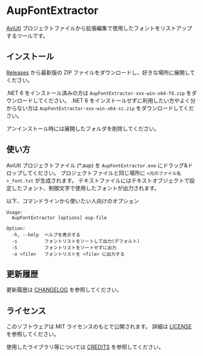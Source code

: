 # AupFontExtractor

[AviUtl](http://spring-fragrance.mints.ne.jp/aviutl/)
プロジェクトファイルから拡張編集で使用したフォントをリストアップするツールです。

## インストール

[Releases](https://github.com/karoterra/AupFontExtractor/releases)
から最新版の ZIP ファイルをダウンロードし、好きな場所に展開してください。

.NET 6 をインストール済みの方は `AupFontExtractor-xxx-win-x64-fd.zip` をダウンロードしてください。
.NET 6 をインストールせずに利用したい方やよく分からない方は `AupFontExtractor-xxx-win-x64-sc.zip` をダウンロードしてください。

アンインストール時には展開したフォルダを削除してください。

## 使い方

AviUtl プロジェクトファイル (*.aup) を `AupFontExtractor.exe` にドラッグ&ドロップしてください。
プロジェクトファイルと同じ場所に `<元のファイル名>_font.txt` が生成されます。
テキストファイルにはテキストオブジェクトで設定したフォント、制御文字で使用したフォントが出力されます。

以下、コマンドラインから使いたい人向けのオプション
```
Usage:
  AupFontExtractor [options] aup-file

Option:
  -h, --help  ヘルプを表示する
  -s          フォントリストをソートして出力(デフォルト)
  -S          フォントリストをソートせずに出力
  -o <file>   フォントリストを <file> に出力する
```

## 更新履歴

更新履歴は [CHANGELOG](CHANGELOG.md) を参照してください。

## ライセンス

このソフトウェアは MIT ライセンスのもとで公開されます。
詳細は [LICENSE](LICENSE) を参照してください。

使用したライブラリ等については [CREDITS](CREDITS.md) を参照してください。
